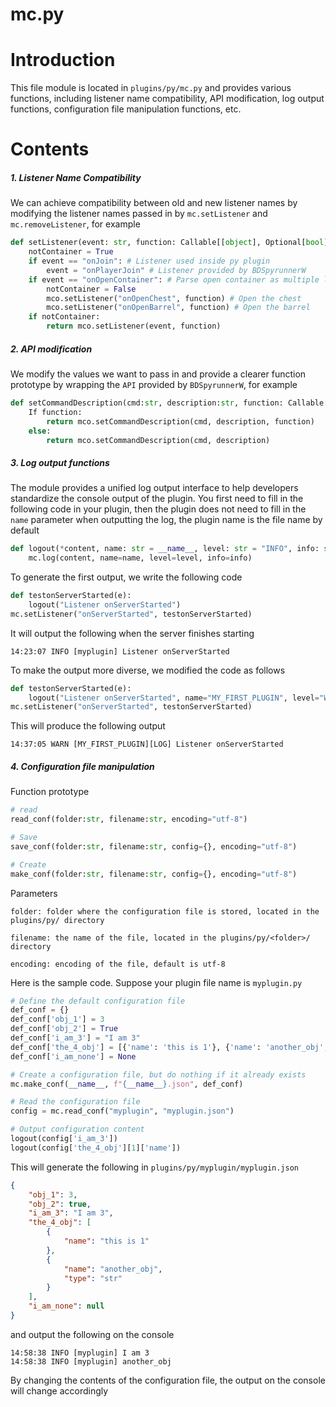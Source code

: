 # mc.py

# Introduction

This file module is located in `plugins/py/mc.py` and provides various functions, including listener name compatibility, API modification, log output functions, configuration file manipulation functions, etc.

# Contents

##### 1. Listener Name Compatibility

We can achieve compatibility between old and new listener names by modifying the listener names passed in by `mc.setListener` and `mc.removeListener`, for example

```python
def setListener(event: str, function: Callable[[object], Optional[bool]]) -> None:
    notContainer = True
    if event == "onJoin": # Listener used inside py plugin
        event = "onPlayerJoin" # Listener provided by BDSpyrunnerW
    if event == "onOpenContainer": # Parse open container as multiple listeners at once to simplify code
        notContainer = False
        mco.setListener("onOpenChest", function) # Open the chest
        mco.setListener("onOpenBarrel", function) # Open the barrel
    if notContainer:
        return mco.setListener(event, function)
```

##### 2. API modification

We modify the values we want to pass in and provide a clearer function prototype by wrapping the `API` provided by `BDSpyrunnerW`, for example

```python
def setCommandDescription(cmd:str, description:str, function: Callable[[object], Optional[bool]] = None) -> None:
    If function:
        return mco.setCommandDescription(cmd, description, function)
    else:
        return mco.setCommandDescription(cmd, description)
```

##### 3. Log output functions

The module provides a unified log output interface to help developers standardize the console output of the plugin. You first need to fill in the following code in your plugin, then the plugin does not need to fill in the `name` parameter when outputting the log, the plugin name is the file name by default

```python
def logout(*content, name: str = __name__, level: str = "INFO", info: str = ""):
    mc.log(content, name=name, level=level, info=info)
```

To generate the first output, we write the following code

```python
def testonServerStarted(e):
	logout("Listener onServerStarted")
mc.setListener("onServerStarted", testonServerStarted)
```

It will output the following when the server finishes starting

```plaintext
14:23:07 INFO [myplugin] Listener onServerStarted
```

To make the output more diverse, we modified the code as follows

```python
def testonServerStarted(e):
	logout("Listener onServerStarted", name="MY_FIRST_PLUGIN", level="WARN", info="LOG")
mc.setListener("onServerStarted", testonServerStarted)
```

This will produce the following output

```plaintext
14:37:05 WARN [MY_FIRST_PLUGIN][LOG] Listener onServerStarted
```

##### 4. Configuration file manipulation

Function prototype

```python
# read
read_conf(folder:str, filename:str, encoding="utf-8")

# Save
save_conf(folder:str, filename:str, config={}, encoding="utf-8")

# Create
make_conf(folder:str, filename:str, config={}, encoding="utf-8")
```

Parameters

```
folder: folder where the configuration file is stored, located in the plugins/py/ directory
```

```
filename: the name of the file, located in the plugins/py/<folder>/ directory
```

```
encoding: encoding of the file, default is utf-8
```

Here is the sample code. Suppose your plugin file name is `myplugin.py`

```python
# Define the default configuration file
def_conf = {}
def_conf['obj_1'] = 3
def_conf['obj_2'] = True
def_conf['i_am_3'] = "I am 3"
def_conf['the_4_obj'] = [{'name': 'this is 1'}, {'name': 'another_obj', 'type': 'str'}]
def_conf['i_am_none'] = None

# Create a configuration file, but do nothing if it already exists
mc.make_conf(__name__, f"{__name__}.json", def_conf)

# Read the configuration file
config = mc.read_conf("myplugin", "myplugin.json")

# Output configuration content
logout(config['i_am_3'])
logout(config['the_4_obj'][1]['name'])
```

This will generate the following in `plugins/py/myplugin/myplugin.json`

```json
{
	"obj_1": 3,
	"obj_2": true,
	"i_am_3": "I am 3",
	"the_4_obj": [
		{
			"name": "this is 1"
		},
		{
			"name": "another_obj",
			"type": "str"
		}
	],
	"i_am_none": null
}
```

and output the following on the console

```plaintext
14:58:38 INFO [myplugin] I am 3
14:58:38 INFO [myplugin] another_obj
```

By changing the contents of the configuration file, the output on the console will change accordingly
